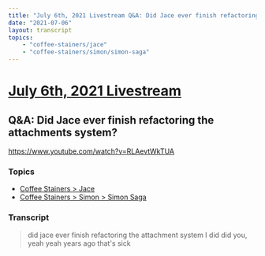 ```yaml
---
title: "July 6th, 2021 Livestream Q&A: Did Jace ever finish refactoring the attachments system?"
date: "2021-07-06"
layout: transcript
topics:
    - "coffee-stainers/jace"
    - "coffee-stainers/simon/simon-saga"
---
```

# [July 6th, 2021 Livestream](../2021-07-06.md)
## Q&A: Did Jace ever finish refactoring the attachments system?
https://www.youtube.com/watch?v=RLAevtWkTUA

### Topics
* [Coffee Stainers > Jace](../topics/coffee-stainers/jace.md)
* [Coffee Stainers > Simon > Simon Saga](../topics/coffee-stainers/simon/simon-saga.md)

### Transcript

> did jace ever finish refactoring the attachment system I did did you, yeah yeah years ago that's sick
